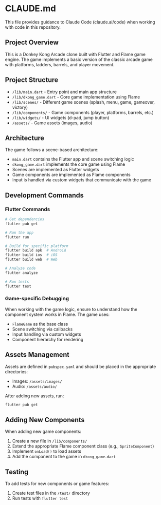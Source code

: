 # CLAUDE.md

This file provides guidance to Claude Code (claude.ai/code) when working with code in this repository.

## Project Overview

This is a Donkey Kong Arcade clone built with Flutter and Flame game engine. The game implements a basic version of the classic arcade game with platforms, ladders, barrels, and player movement.

## Project Structure

- `/lib/main.dart` - Entry point and main app structure
- `/lib/dkong_game.dart` - Core game implementation using Flame
- `/lib/scenes/` - Different game scenes (splash, menu, game, gameover, victory)
- `/lib/components/` - Game components (player, platforms, barrels, etc.)
- `/lib/widgets/` - UI widgets (d-pad, jump button)
- `/assets/` - Game assets (images, audio)

## Architecture

The game follows a scene-based architecture:
- `main.dart` contains the Flutter app and scene switching logic
- `dkong_game.dart` implements the core game using Flame
- Scenes are implemented as Flutter widgets
- Game components are implemented as Flame components
- Input is handled via custom widgets that communicate with the game

## Development Commands

### Flutter Commands

```bash
# Get dependencies
flutter pub get

# Run the app
flutter run

# Build for specific platform
flutter build apk  # Android
flutter build ios  # iOS
flutter build web  # Web

# Analyze code
flutter analyze

# Run tests
flutter test
```

### Game-specific Debugging

When working with the game logic, ensure to understand how the component system works in Flame. The game uses:
- `FlameGame` as the base class
- Scene switching via callbacks
- Input handling via custom widgets
- Component hierarchy for rendering

## Assets Management

Assets are defined in `pubspec.yaml` and should be placed in the appropriate directories:
- Images: `/assets/images/`
- Audio: `/assets/audio/`

After adding new assets, run:
```bash
flutter pub get
```

## Adding New Components

When adding new game components:
1. Create a new file in `/lib/components/`
2. Extend the appropriate Flame component class (e.g., `SpriteComponent`)
3. Implement `onLoad()` to load assets
4. Add the component to the game in `dkong_game.dart`

## Testing

To add tests for new components or game features:
1. Create test files in the `/test/` directory
2. Run tests with `flutter test`